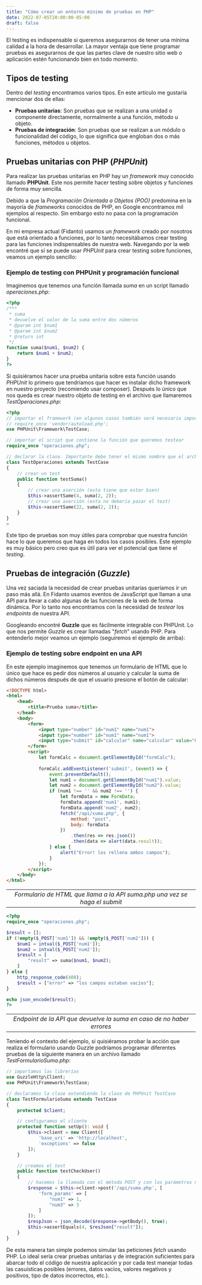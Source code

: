```yaml
---
title: "Cómo crear un entorno mínimo de pruebas en PHP"
date: 2022-07-05T20:00:00-05:00
draft: false
---
```


El testing es indispensable si queremos asegurarnos de tener una mínima calidad a la hora de desarrollar. La mayor ventaja que tiene programar pruebas es asegurarnos de que las partes clave de nuestro sitio web o aplicación estén funcionando bien en todo momento. 

## Tipos de testing
Dentro del _testing_ encontramos varios tipos. En este artículo me gustaría mencionar dos de ellas:

* __Pruebas unitarias__: Son pruebas que se realizan a una unidad o componente directamente, normalmente a una función, método u objeto.
* __Pruebas de integración__: Son pruebas que se realizan a un módulo o funcionalidad del código, lo que significa que engloban dos o más funciones, métodos u objetos.

## Pruebas unitarias con PHP (_PHPUnit_)
Para realizar las pruebas unitarias en PHP hay un _framework_ muy conocido llamado __PHPUnit__. Este nos permite hacer testing sobre objetos y funciones de forma muy sencilla. 

Debido a que la _Programación Orientada a Objetos (POO)_ predomina en la mayoría de _frameworks_ conocidos de PHP, en Google encontramos mil ejemplos al respecto. Sin embargo esto no pasa con la programación funcional.

En mi empresa actual (Fidanto) usamos un _framework_ creado por nosotros que está orientado a funciones, por lo tanto necesitábamos crear testing para las funciones indispensables de nuestra web. Navegando por la web encontré que sí se puede usar _PHPUnit_ para crear testing sobre funciones, veamos un ejemplo sencillo:

### Ejemplo de testing con PHPUnit y programación funcional
Imaginemos que tenemos una función llamada _suma_ en un script llamado _operaciones.php_:

```php
<?php
/***
 * suma
 * devuelve el valor de la suma entre dos números
 * @param int $num1
 * @param int $num2
 * @return int
 */
function suma($num1, $num2) {
    return $num1 + $num2;
}
?>
```

Si quisiéramos hacer una prueba unitaria sobre esta función usando _PHPUnit_ lo primero que tendríamos que hacer es instalar dicho framework en nuestro proyecto (recomiendo usar composer). Después lo único que nos queda es crear nuestro objeto de testing en el archivo que llamaremos _TestOperaciones.php_:
```php
<?php
// importar el framework (en algunos casos también será necesario importar el autoload de composer)
// require_once 'vendor/autoload.php';
use PHPUnit\Framework\TestCase;

// importar el script que contiene la función que queremos testear
require_once "operaciones.php";

// declarar la clase. Importante debe tener el mismo nombre que el archivo y tiene que estender la clase TestCase para importar las funciones de PHPUnit
class TestOperaciones extends TestCase
{
    // crear un test
    public function testSuma()
    {
        // crear una aserción (esta tiene que estar bien)
        $this->assertSame(4, suma(2, 2));
        // crear una aserción (esta no debería pasar el test)
        $this->assertSame(22, suma(2, 2));
    }
}
>
```
Este tipo de pruebas son muy útiles para comprobar que nuestra función hace lo que queremos que haga en todos los casos posibles. Este ejemplo es muy básico pero creo que es útil para ver el potencial que tiene el _testing_.

## Pruebas de integración (_Guzzle_)
Una vez saciada la necesidad de crear pruebas unitarias queríamos ir un paso más allá. En Fidanto usamos eventos de JavaScript que llaman a una API para llevar a cabo algunas de las funciones de la web de forma dinámica. Por lo tanto nos encontramos con la necesidad de _testear_ los _endpoints_ de nuestra API.

Googleando encontré __Guzzle__ que es fácilmente integrable con PHPUnit. Lo que nos permite _Guzzle_ es crear llamadas "_fetch_" usando PHP. Para entenderlo mejor veamos un ejemplo (seguiremos el ejemplo de arriba):

### Ejemplo de testing sobre endpoint en una API
En este ejemplo imaginemos que tenemos un formulario de HTML que lo único que hace es pedir dos números al usuario y calcular la suma de dichos números después de que el usuario presione el botón de calcular:
```html
<!DOCTYPE html>
<html>
    <head>
        <title>Prueba suma</title>
    </head>
    <body>
        <form>
            <input type="number" id="num1" name="num1">
            <input type="number" id="num1" name="num1">
            <input type="submit" id="calcular" name="calcular" value="Calcular">
        </form>
        <script>
            let formCalc = document.getElementById("formCalc");
          
            formCalc.addEventListener('submit', (event) => {
                event.preventDefault();
                let num1 = document.getElementById("num1").value;
                let num2 = document.getElementById("num2").value;
                if (num1 !== '' && num2 !== '') {
                    let formData = new FormData;
                    formData.append('num1', num1);
                    formData.append('num2', num2);
                    fetch("/api/suma.php", {
                        method: "post",
                        body: formData
                    })
                        .then(res => res.json())
                        .then(data => alert(data.result));
                } else {
                    alert("Error! los rellena ambos campos");
                }
            });
        </script>
    </body>
</html>
```
||
|:--:|
| *Formulario de HTML que llama a la API suma.php una vez se haga el submit* | 

```php
<?php
require_once "operaciones.php";

$result = [];
if (!empty($_POST['num1']) && !empty($_POST['num2'])) {
    $num1 = intval($_POST['num1']);
    $num2 = intval($_POST['num2']);
    $result = [
        "result" => suma($num1, $num2);
    ]
} else {
    http_response_code(400);
    $result = ["error" => "los campos estaban vacíos"];
}

echo json_encode($result);
?>
```
||
|:--:|
| *Endpoint de la API que devuelve la suma en caso de no haber errores* |

Teniendo el contexto del ejemplo, si quisiéramos probar la acción que realiza el formulario usando Guzzle podríamos programar diferentes pruebas de la siguiente manera en un archivo llamado _TestFormularioSuma.php_:

```php
// importamos las librerías
use GuzzleHttp\Client;
use PHPUnit\Framework\TestCase;

// declaramos la clase extendiendo la clase de PHPUnit TestCase
class TestFormularioSuma extends TestCase
{
    protected $client;

    // configuramos el cliente
    protected function setUp(): void {
        $this->client = new Client([
            'base_uri' => 'http://localhost',
            'exceptions' => false
        ]);
    }

    // creamos el test
    public function testCheckUser()
    {
        // hacemos la llamada con el método POST y con los parámetros necesarios
        $response = $this->client->post('/api/suma.php', [
            'form_params' => [
                "num1" => 1,
                "num3" => 3
            ]
        ]);
        $respJson = json_decode($response->getBody(), true);
        $this->assertEquals(4, $resJson["result"]);
    }
}
```

De esta manera tan simple podemos simular las peticiones _fetch_ usando PHP. Lo ideal sería crear pruebas unitarias y de integración suficientes para abarcar todo el código de nuestra aplicación y por cada test manejar todas las casuísticas posibles (errores, datos vacíos, valores negativos y positivos, tipo de datos incorrectos, etc.).
